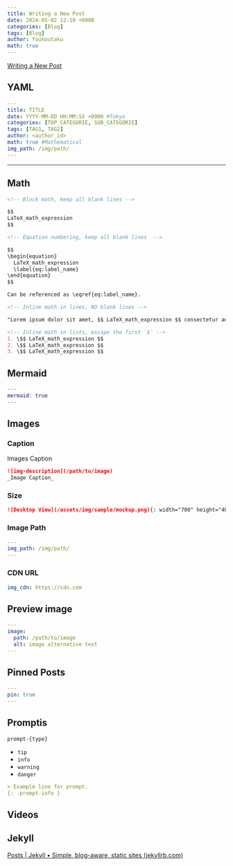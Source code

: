 ```yaml
---
title: Writing a New Post
date: 2024-05-02 12:10 +0900
categories: [Blog]
tags: [Blog]
author: Youkoutaku
math: true
---
```


[Writing a New Post](https://chirpy.cotes.page/posts/write-a-new-post/)

## YAML
```yaml
---
title: TITLE
date: YYYY-MM-DD HH:MM:SS +0900 #Tokyo
categories: [TOP_CATEGORIE, SUB_CATEGORIE]
tags: [TAG1, TAG2]  
author: <author_id>
math: true #Mathematical
img_path: /img/path/
---
```

---
## Math
```markdown
<!-- Block math, keep all blank lines -->

$$
LaTeX_math_expression
$$

<!-- Equation numbering, keep all blank lines  -->

$$
\begin{equation}
  LaTeX_math_expression
  \label{eq:label_name}
\end{equation}
$$

Can be referenced as \eqref{eq:label_name}.

<!-- Inline math in lines, NO blank lines -->

"Lorem ipsum dolor sit amet, $$ LaTeX_math_expression $$ consectetur adipiscing elit."

<!-- Inline math in lists, escape the first `$` -->
1. \$$ LaTeX_math_expression $$
2. \$$ LaTeX_math_expression $$
3. \$$ LaTeX_math_expression $$
```

## Mermaid
```matlab
---
mermaid: true
---
```

## Images
### Caption
Images Caption
```markdown
![img-description](/path/to/image)
_Image Caption_
```

### Size
```markdown
![Desktop View](/assets/img/sample/mockup.png){: width="700" height="400" }
```

### Image Path
```yaml
---
img_path: /img/path/
---
```

### CDN URL
```_config.yml
img_cdn: https://cdn.com
```

## Preview image
```yaml
---
image:
  path: /path/to/image
  alt: image alternative text
---
```

## Pinned Posts
```yaml
---
pin: true
---
```

## Promptis
`prompt-{type}`
- `tip`
- `info`
- `warning`
- `danger`

```markdown
> Example line for prompt.
{: .prompt-info }
```

## Videos

## Jekyll
[Posts | Jekyll • Simple, blog-aware, static sites (jekyllrb.com)](https://jekyllrb.com/docs/posts/)

